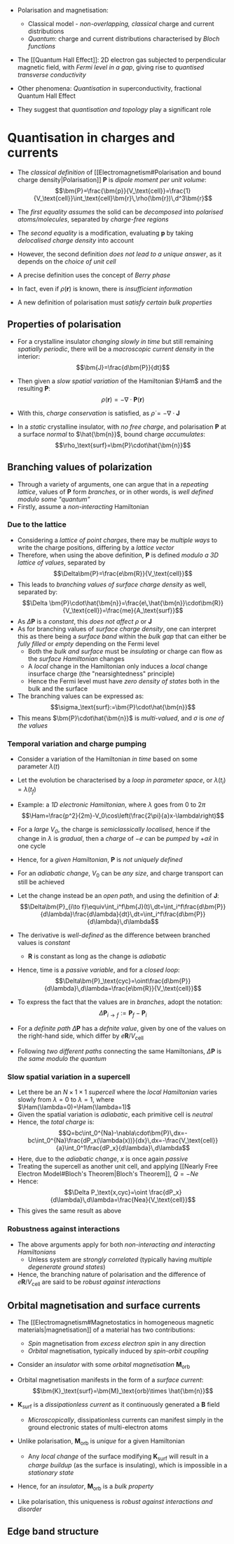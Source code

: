 - Polarisation and magnetisation:
	- Classical model - _non-overlapping, classical_ charge and current distributions
	- _Quantum_: charge and current distributions characterised by _Bloch functions_
- The [[Quantum Hall Effect]]: 2D electron gas subjected to perpendicular magnetic field, with _Fermi level in a gap_, giving rise to _quantised transverse conductivity_

- Other phenomena: _Quantisation_ in superconductivity, fractional Quantum Hall Effect

- They suggest that _quantisation and topology_ play a significant role

# Quantisation in charges and currents
- The _classical definition_ of [[Electromagnetism#Polarisation and bound charge density|Polarisation]] $\bm{P}$ is _dipole moment per unit volume_:
$$\bm{P}=\frac{\bm{p}}{V_\text{cell}}=\frac{1}{V_\text{cell}}\int_\text{cell}\bm{r}\,\rho(\bm{r})\,d^3\bm{r}$$
- The _first equality assumes_ the solid can be _decomposed_ into _polarised atoms/molecules_, separated by _charge-free regions_
- The _second equality_ is a modification, evaluating $\bm{p}$ by taking _delocalised charge density_ into account

- However, the second definition _does not lead to a unique answer_, as it depends on the _choice of unit cell_
- A precise definition uses the concept of _Berry phase_
- In fact, even if $\rho(\bm{r})$ is known, there is _insufficient information_

- A new definition of polarisation must _satisfy certain bulk properties_

## Properties of polarisation
- For a crystalline insulator _changing slowly in time_ but still remaining _spatially periodic_, there will be a _macroscopic current density_ in the interior:
$$\bm{J}=\frac{d\bm{P}}{dt}$$
- Then given a _slow spatial variation_ of the Hamiltonian $\Ham$ and the resulting $\bm{P}$:
$$\rho(\bm{r})=-\nabla\cdot\bm{P}(\bm{r})$$
- With this, _charge conservation_ is satisfied, as $\dot{\rho}=-\nabla\cdot\bm{J}$

- In a _static_ crystalline insulator, with _no free charge_, and polarisation $\bm{P}$ at a surface _normal_ to $\hat{\bm{n}}$, bound charge _accumulates_:
$$\rho_\text{surf}=\bm{P}\cdot\hat{\bm{n}}$$
## Branching values of polarization
- Through a variety of arguments, one can argue that in a _repeating lattice_, values of $\bm{P}$ form _branches_, or in other words, is _well defined modulo some "quantum"_
- Firstly, assume a _non-interacting_ Hamiltonian

### Due to the lattice
- Considering a _lattice of point charges_, there may be _multiple ways_ to write the charge positions, differing by a _lattice vector_
- Therefore, when using the above definition, $\bm{P}$ is defined _modulo a 3D lattice of values_, separated by
$$\Delta\bm{P}=\frac{e\bm{R}}{V_\text{cell}}$$
- This leads to _branching values of surface charge density_ as well, separated by:
$$\Delta \bm{P}\cdot\hat{\bm{n}}=\frac{e\,\hat{\bm{n}}\cdot\bm{R}}{V_\text{cell}}=\frac{me}{A_\text{surf}}$$
- As $\Delta\bm{P}$ is a _constant_, this _does not affect_ $\rho$ or $\bm{J}$
- As for branching values of _surface charge density_, one can interpret this as there being a _surface band_ within the _bulk gap_ that can either be _fully filled_ or _empty_ depending on the Fermi level
	- Both the _bulk and surface_ must be _insulating_ or charge can flow as the _surface Hamiltonian_ changes
	- A _local_ change in the Hamiltonian only induces a _local_ change insurface charge (the "nearsightedness" principle)
	- Hence the Fermi level must have _zero density of states_ both in the bulk and the surface
- The branching values can be expressed as:
$$\sigma_\text{surf}:=\bm{P}\cdot\hat{\bm{n}}$$
- This means $\bm{P}\cdot\hat{\bm{n}}$ is _multi-valued_, and $\sigma$ is _one of the values_

### Temporal variation and charge pumping
- Consider a variation of the Hamiltonian _in time_ based on some parameter $\lambda(t)$
- Let the evolution be characterised by a _loop in parameter space_, or $\lambda(t_i)=\lambda(t_f)$
- Example: a _1D electronic Hamiltonian_, where $\lambda$ goes from $0$ to $2\pi$
$$\Ham=\frac{p^2}{2m}-V_0\cos\left(\frac{2\pi}{a}x-\lambda\right)$$
- For a _large $V_0$_, the charge is _semiclassically localised_, hence if the change in $\lambda$ is _gradual_, then a _charge_ of $-e$ can be _pumped_ by $+a\hat{x}$ in one cycle

- Hence, for a _given Hamiltonian_, $\bm{P}$ is _not uniquely defined_
- For an _adiabatic change_, $V_0$ can be _any size_, and charge transport can still be achieved

- Let the change instead be an _open path_, and using the definition of $\bm{J}$:
	$$\Delta\bm{P}_{i\to f}\equiv\int_i^f\bm{J}(t)\,dt=\int_i^f\frac{d\bm{P}}{d\lambda}\frac{d\lambda}{dt}\,dt=\int_i^f\frac{d\bm{P}}{d\lambda}\,d\lambda$$
- The derivative is _well-defined_ as the difference between branched values is _constant_
	- $\bm{R}$ is constant as long as the change is _adiabatic_
- Hence, time is a _passive variable_, and for a _closed loop_:
$$\Delta\bm{P}_\text{cyc}=\oint\frac{d\bm{P}}{d\lambda}\,d\lambda=\frac{e\bm{R}}{V_\text{cell}}$$
- To express the fact that the values are in _branches_, adopt the notation:
$$\Delta\bm{P}_{i\to f}:=\bm{P}_f-\bm{P}_i$$
- For a _definite path_ $\Delta\bm{P}$ has a _defnite value_, given by one of the values on the right-hand side, which differ by $e\bm{R}/V_\text{cell}$
- Following _two different paths_ connecting the same Hamiltonians, $\Delta\bm{P}$ is _the same modulo the quantum_

### Slow spatial variation in a supercell
- Let there be an $N\times1\times1$ _supercell_ where the _local Hamiltonian_ varies slowly from $\lambda=0$ to $\lambda=1$, where $\Ham(\lambda=0)=\Ham(\lambda=1)$
- Given the spatial variation is _adiabatic_, each primitive cell is _neutral_
- Hence, the _total charge_ is:
$$Q=bc\int_0^{Na}-\nabla\cdot\bm{P}\,dx=-bc\int_0^{Na}\frac{dP_x(\lambda(x))}{dx}\,dx=-\frac{V_\text{cell}}{a}\int_0^1\frac{dP_x}{d\lambda}\,d\lambda$$
- Here, due to the _adiabatic change_, $x$ is once again _passive_
- Treating the supercell as another unit cell, and applying [[Nearly Free Electron Model#Bloch's Theorem|Bloch's Theorem]], $Q=-Ne$
- Hence:
$$\Delta P_\text{x,cyc}=\oint \frac{dP_x}{d\lambda}\,d\lambda=\frac{Nea}{V_\text{cell}}$$
- This gives the same result as above

### Robustness against interactions
- The above arguments apply for both _non-interacting and interacting Hamiltonians_
	- Unless system are _strongly correlated_ (typically having _multiple degenerate ground states_)
- Hence, the branching nature of polarisation and the difference of $e\bm{R}/V_\text{cell}$ are said to be _robust against interactions_

## Orbital magnetisation and surface currents
- The [[Electromagnetism#Magnetostatics in homogeneous magnetic materials|magnetisation]] of a material has two contributions:
	- _Spin_ magnetisation from _excess electron spin_ in any direction
	- _Orbital_ magnetisation, typically induced by _spin-orbit coupling_

- Consider an _insulator_ with some _orbital magnetisation_ $\bm{M}_\text{orb}$
- Orbital magnetisation manifests in the form of a _surface current_:
$$\bm{K}_\text{surf}=\bm{M}_\text{orb}\times \hat{\bm{n}}$$
- $\bm{K}_\text{surf}$ is a _dissipationless current_ as it continuously generated a $\bm{B}$ field
	- _Microscopically_, dissipationless currents can manifest simply in the ground electronic states of multi-electron atoms
- Unlike polarisation, $\bm{M}_\text{orb}$ is _unique_ for a given Hamiltonian
	- Any _local change_ of the surface modifying $\bm{K}_\text{surf}$ will result in a _charge buildup_ (as the surface is insulating), which is impossible in a _stationary state_
- Hence, for an _insulator_, $\bm{M}_\text{orb}$ is a _bulk property_

- Like polarisation, this uniqueness is _robust against interactions and disorder_

## Edge band structure
